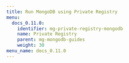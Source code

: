 ```yaml
---
title: Run MongoDB using Private Registry
menu:
  docs_0.11.0:
    identifier: mg-private-registry-mongodb
    name: Private Registry
    parent: mg-mongodb-guides
    weight: 30
menu_name: docs_0.11.0
---
```


